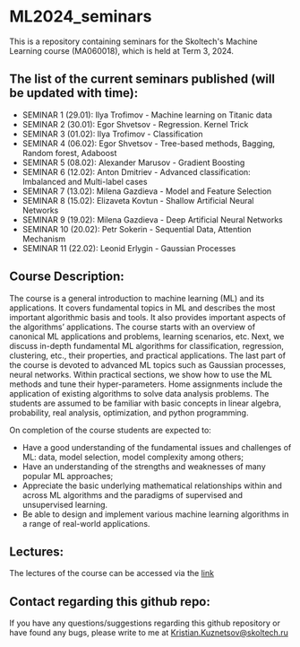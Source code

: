 # ML2024_seminars
This is a repository containing seminars for the Skoltech's Machine Learning course (MA060018), which is held at Term 3, 2024.

## The list of the current seminars published (will be updated with time):

- SEMINAR 1 (29.01): Ilya Trofimov - Machine learning on Titanic data
- SEMINAR 2 (30.01): Egor Shvetsov - Regression. Kernel Trick
- SEMINAR 3 (01.02): Ilya Trofimov - Classification
- SEMINAR 4 (06.02): Egor Shvetsov - Tree-based methods, Bagging, Random forest, Adaboost
- SEMINAR 5 (08.02): Alexander Marusov - Gradient Boosting
- SEMINAR 6 (12.02): Anton Dmitriev - Advanced classification: Imbalanced and Multi-label cases
- SEMINAR 7 (13.02): Milena Gazdieva - Model and Feature Selection
- SEMINAR 8 (15.02): Elizaveta Kovtun - Shallow Artificial Neural Networks
- SEMINAR 9 (19.02): Milena Gazdieva - Deep Artificial Neural Networks
- SEMINAR 10 (20.02): Petr Sokerin - Sequential Data, Attention Mechanism
- SEMINAR 11 (22.02): Leonid Erlygin - Gaussian Processes

## Course Description:

The course is a general introduction to machine learning (ML) and its applications. It covers fundamental topics in ML and describes the most important algorithmic basis and tools. It also provides important aspects of the algorithms’ applications. The course starts with an overview of canonical ML applications and problems, learning scenarios, etc. Next, we discuss in-depth fundamental ML algorithms for classification, regression, clustering, etc., their properties, and practical applications. The last part of the course is devoted to advanced ML topics such as Gaussian processes, neural networks. Within practical sections, we show how to use the ML methods and tune their hyper-parameters. Home assignments include the application of existing algorithms to solve data analysis problems. The students are assumed to be familiar with basic concepts in linear algebra, probability, real analysis, optimization, and python programming.

On completion of the course students are expected to:

- Have a good understanding of the fundamental issues and challenges of ML: data, model selection, model complexity among others;
- Have an understanding of the strengths and weaknesses of many popular ML approaches;
- Appreciate the basic underlying mathematical relationships within and across ML algorithms and the paradigms of supervised and unsupervised learning.
- Be able to design and implement various machine learning algorithms in a range of real-world applications.

## Lectures:

The lectures of the course can be accessed via the [link](https://github.com/adasegroup/ML2024_lectures)

## Contact regarding this github repo:

If you have any questions/suggestions regarding this github repository or have found any bugs, please write to me at Kristian.Kuznetsov@skoltech.ru
